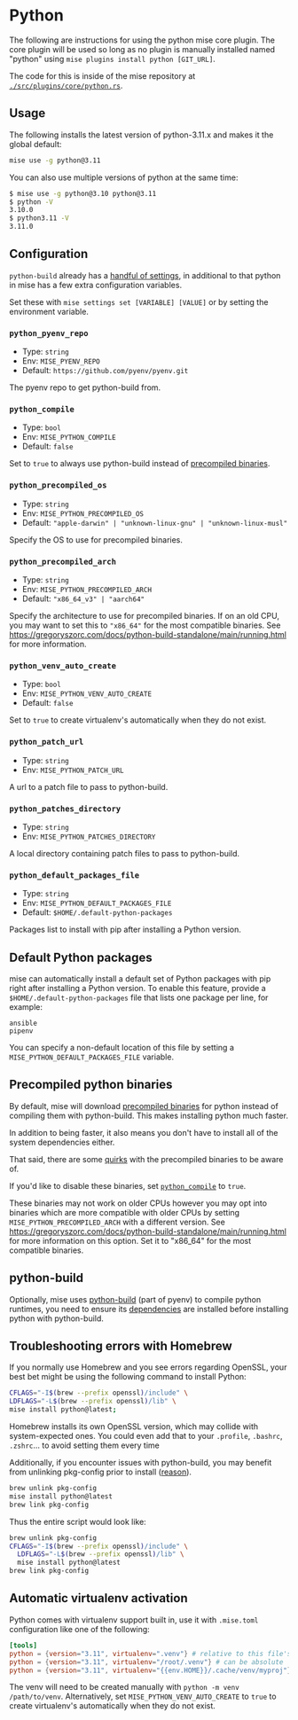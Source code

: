 # Python

The following are instructions for using the python mise core plugin. The core plugin will be used so long as no plugin is manually
installed named "python" using `mise plugins install python [GIT_URL]`.

The code for this is inside of the mise repository at [`./src/plugins/core/python.rs`](https://github.com/jdx/mise/blob/main/src/plugins/core/python.rs).

## Usage

The following installs the latest version of python-3.11.x and makes it the global
default:

```sh
mise use -g python@3.11
```

You can also use multiple versions of python at the same time:

```sh
$ mise use -g python@3.10 python@3.11
$ python -V
3.10.0
$ python3.11 -V
3.11.0
```

## Configuration

`python-build` already has a [handful of settings](https://github.com/pyenv/pyenv/tree/master/plugins/python-build), in
additional to that python in mise has a few extra configuration variables.

Set these with `mise settings set [VARIABLE] [VALUE]` or by setting the environment variable.

### `python_pyenv_repo`

* Type: `string`
* Env: `MISE_PYENV_REPO`
* Default: `https://github.com/pyenv/pyenv.git`

The pyenv repo to get python-build from.

### `python_compile`

* Type: `bool`
* Env: `MISE_PYTHON_COMPILE`
* Default: `false`

Set to `true` to always use python-build instead of [precompiled binaries](#precompiled-python-binaries).

### `python_precompiled_os`

* Type: `string`
* Env: `MISE_PYTHON_PRECOMPILED_OS`
* Default: `"apple-darwin" | "unknown-linux-gnu" | "unknown-linux-musl"`

Specify the OS to use for precompiled binaries.

### `python_precompiled_arch`

* Type: `string`
* Env: `MISE_PYTHON_PRECOMPILED_ARCH`
* Default: `"x86_64_v3" | "aarch64"`

Specify the architecture to use for precompiled binaries. If on an old CPU, you may want to set this to
`"x86_64"` for the most compatible binaries. See https://gregoryszorc.com/docs/python-build-standalone/main/running.html for more information.

### `python_venv_auto_create`

* Type: `bool`
* Env: `MISE_PYTHON_VENV_AUTO_CREATE`
* Default: `false`

Set to `true` to create virtualenv's automatically when they do not exist.

### `python_patch_url`

* Type: `string`
* Env: `MISE_PYTHON_PATCH_URL`

A url to a patch file to pass to python-build.

### `python_patches_directory`

* Type: `string`
* Env: `MISE_PYTHON_PATCHES_DIRECTORY`

A local directory containing patch files to pass to python-build.

### `python_default_packages_file`

* Type: `string`
* Env: `MISE_PYTHON_DEFAULT_PACKAGES_FILE`
* Default: `$HOME/.default-python-packages`

Packages list to install with pip after installing a Python version.

## Default Python packages

mise can automatically install a default set of Python packages with pip right after installing a Python version. To enable this feature, provide a `$HOME/.default-python-packages` file that lists one package per line, for example:

```text
ansible
pipenv
```

You can specify a non-default location of this file by setting a `MISE_PYTHON_DEFAULT_PACKAGES_FILE` variable.

## Precompiled python binaries

By default, mise will download [precompiled binaries](https://github.com/indygreg/python-build-standalone)
for python instead of compiling them with python-build. This makes installing python much faster.

In addition to being faster, it also means you don't have to install all of the system dependencies either.

That said, there are some [quirks](https://github.com/indygreg/python-build-standalone/blob/main/docs/quirks.rst)
with the precompiled binaries to be aware of.

If you'd like to disable these binaries, set [`python_compile`](#python_compile) to `true`.

These binaries may not work on older CPUs however you may opt into binaries which
are more compatible with older CPUs by setting `MISE_PYTHON_PRECOMPILED_ARCH` with
a different version. See https://gregoryszorc.com/docs/python-build-standalone/main/running.html for more information
on this option. Set it to "x86_64" for the most compatible binaries.

## python-build

Optionally, mise uses [python-build](https://github.com/pyenv/pyenv/tree/master/plugins/python-build) (part of pyenv) to compile python runtimes,
you need to ensure its [dependencies](https://github.com/pyenv/pyenv/wiki#suggested-build-environment) are installed before installing python with
python-build.

## Troubleshooting errors with Homebrew

If you normally use Homebrew and you see errors regarding OpenSSL,
your best bet might be using the following command to install Python:

```sh
CFLAGS="-I$(brew --prefix openssl)/include" \
LDFLAGS="-L$(brew --prefix openssl)/lib" \
mise install python@latest;
```

Homebrew installs its own OpenSSL version, which may collide with system-expected ones.
You could even add that to your
`.profile`,
`.bashrc`,
`.zshrc`...
to avoid setting them every time

Additionally, if you encounter issues with python-build,
you may benefit from unlinking pkg-config prior to install
([reason](https://github.com/pyenv/pyenv/issues/2823#issuecomment-1769081965)).

```sh
brew unlink pkg-config
mise install python@latest
brew link pkg-config
```

Thus the entire script would look like:

```sh
brew unlink pkg-config
CFLAGS="-I$(brew --prefix openssl)/include" \
  LDFLAGS="-L$(brew --prefix openssl)/lib" \
  mise install python@latest
brew link pkg-config
```

## Automatic virtualenv activation <Badge type="warning" text="experimental" />

Python comes with virtualenv support built in, use it with `.mise.toml` configuration like
one of the following:

```toml
[tools]
python = {version="3.11", virtualenv=".venv"} # relative to this file's directory
python = {version="3.11", virtualenv="/root/.venv"} # can be absolute
python = {version="3.11", virtualenv="{{env.HOME}}/.cache/venv/myproj"} # can use templates
```

The venv will need to be created manually with `python -m venv /path/to/venv`.
Alternatively, set `MISE_PYTHON_VENV_AUTO_CREATE` to `true` to create virtualenv's automatically when they do not exist.
